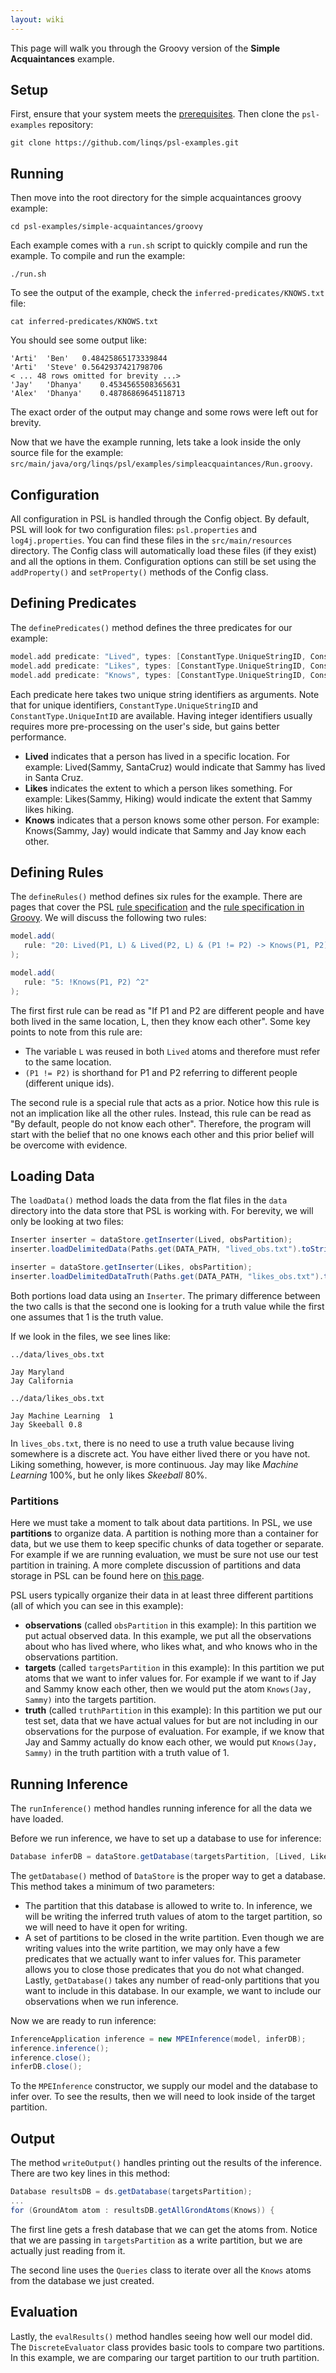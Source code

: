 ```yaml
---
layout: wiki
---
```


This page will walk you through the Groovy version of the **Simple Acquaintances** example.

## Setup

First, ensure that your system meets the [prerequisites](Prerequisites.md).
Then clone the `psl-examples` repository:
```
git clone https://github.com/linqs/psl-examples.git
```

## Running

Then move into the root directory for the simple acquaintances groovy example:
```
cd psl-examples/simple-acquaintances/groovy
```

Each example comes with a `run.sh` script to quickly compile and run the example.
To compile and run the example:
```
./run.sh
```

To see the output of the example, check the `inferred-predicates/KNOWS.txt` file:
```
cat inferred-predicates/KNOWS.txt
```

You should see some output like:
```
'Arti'	'Ben'	0.48425865173339844
'Arti'	'Steve'	0.5642937421798706
< ... 48 rows omitted for brevity ...>
'Jay'	'Dhanya'	0.4534565508365631
'Alex'	'Dhanya'	0.48786869645118713
```
The exact order of the output may change and some rows were left out for brevity.

Now that we have the example running, lets take a look inside the only source file for the example:
`src/main/java/org/linqs/psl/examples/simpleacquaintances/Run.groovy`.

## Configuration

All configuration in PSL is handled through the Config object.
By default, PSL will look for two configuration files: `psl.properties` and `log4j.properties`.
You can find these files in the `src/main/resources` directory.
The Config class will automatically load these files (if they exist) and all the options in them.
Configuration options can still be set using the `addProperty()` and `setProperty()` methods of the Config class.

## Defining Predicates
The `definePredicates()` method defines the three predicates for our example:
```groovy
model.add predicate: "Lived", types: [ConstantType.UniqueStringID, ConstantType.UniqueStringID];
model.add predicate: "Likes", types: [ConstantType.UniqueStringID, ConstantType.UniqueStringID];
model.add predicate: "Knows", types: [ConstantType.UniqueStringID, ConstantType.UniqueStringID];
```

Each predicate here takes two unique string identifiers as arguments.
Note that for unique identifiers, `ConstantType.UniqueStringID` and `ConstantType.UniqueIntID` are available.
Having integer identifiers usually requires more pre-processing on the user's side, but gains better performance.
- **Lived** indicates that a person has lived in a specific location. For example: Lived(Sammy, SantaCruz) would indicate that Sammy has lived in Santa Cruz.
- **Likes** indicates the extent to which a person likes something. For example: Likes(Sammy, Hiking) would indicate the extent that Sammy likes hiking.
- **Knows** indicates that a person knows some other person. For example: Knows(Sammy, Jay) would indicate that Sammy and Jay know each other.

## Defining Rules
The `defineRules()` method defines six rules for the example.
There are pages that cover the PSL [rule specification](Rule-Specification.md) and the [rule specification in Groovy](Rule-Specification-in-Groovy.md).
We will discuss the following two rules:
```groovy
model.add(
   rule: "20: Lived(P1, L) & Lived(P2, L) & (P1 != P2) -> Knows(P1, P2) ^2"
);

model.add(
   rule: "5: !Knows(P1, P2) ^2"
);
```

The first first rule can be read as "If P1 and P2 are different people and have both lived in the same location, L, then they know each other".
Some key points to note from this rule are:
 - The variable `L` was reused in both `Lived` atoms and therefore must refer to the same location.
 - `(P1 != P2)` is shorthand for P1 and P2 referring to different people (different unique ids).

The second rule is a special rule that acts as a prior.
Notice how this rule is not an implication like all the other rules.
Instead, this rule can be read as "By default, people do not know each other".
Therefore, the program will start with the belief that no one knows each other and this prior belief will be overcome with evidence.

## Loading Data
The `loadData()` method loads the data from the flat files in the `data` directory into the data store that PSL is working with.
For berevity, we will only be looking at two files:
```groovy
Inserter inserter = dataStore.getInserter(Lived, obsPartition);
inserter.loadDelimitedData(Paths.get(DATA_PATH, "lived_obs.txt").toString());

inserter = dataStore.getInserter(Likes, obsPartition);
inserter.loadDelimitedDataTruth(Paths.get(DATA_PATH, "likes_obs.txt").toString());
```

Both portions load data using an `Inserter`.
The primary difference between the two calls is that the second one is looking for a truth value while the first one assumes that 1 is the truth value.

If we look in the files, we see lines like:

`../data/lives_obs.txt`
```
Jay	Maryland
Jay	California
```

`../data/likes_obs.txt`
```
Jay	Machine Learning  1
Jay	Skeeball 0.8
```

In `lives_obs.txt`, there is no need to use a truth value because living somewhere is a discrete act.
You have either lived there or you have not.
Liking something, however, is more continuous.
Jay may like *Machine Learning* 100%, but he only likes *Skeeball* 80%.

### Partitions
Here we must take a moment to talk about data partitions.
In PSL, we use **partitions** to organize data.
A partition is nothing more than a container for data, but we use them to keep specific chunks of data together or separate.
For example if we are running evaluation, we must be sure not use our test partition in training.
A more complete discussion of partitions and data storage in PSL can be found here on [this page](Data-Storage-in-PSL.md).

PSL users typically organize their data in at least three different partitions (all of which you can see in this example):
- **observations** (called `obsPartition` in this example): In this partition we put actual observed data. In this example, we put all the observations about who has lived where, who likes what, and who knows who in the observations partition.
- **targets** (called `targetsPartition` in this example): In this partition we put atoms that we want to infer values for. For example if we want to if Jay and Sammy know each other, then we would put the atom `Knows(Jay, Sammy)` into the targets partition.
- **truth** (called `truthPartition` in this example): In this partition we put our test set, data that we have actual values for but are not including in our observations for the purpose of evaluation. For example, if we know that Jay and Sammy actually do know each other, we would put `Knows(Jay, Sammy)` in the truth partition with a truth value of 1.

## Running Inference
The `runInference()` method handles running inference for all the data we have loaded.

Before we run inference, we have to set up a database to use for inference:
```groovy
Database inferDB = dataStore.getDatabase(targetsPartition, [Lived, Likes] as Set, obsPartition);
```
The `getDatabase()` method of `DataStore` is the proper way to get a database.
This method takes a minimum of two parameters:
- The partition that this database is allowed to write to. In inference, we will be writing the inferred truth values of atom to the target partition, so we will need to have it open for writing.
- A set of partitions to be closed in the write partition. Even though we are writing values into the write partition, we may only have a few predicates that we actually want to infer values for. This parameter allows you to close those predicates that you do not what changed.
Lastly, `getDatabase()` takes any number of read-only partitions that you want to include in this database.
In our example, we want to include our observations when we run inference.

Now we are ready to run inference:
```groovy
InferenceApplication inference = new MPEInference(model, inferDB);
inference.inference();
inference.close();
inferDB.close();
```

To the `MPEInference` constructor, we supply our model and the database to infer over.
To see the results, then we will need to look inside of the target partition.

## Output
The method `writeOutput()` handles printing out the results of the inference.
There are two key lines in this method:
```groovy
Database resultsDB = ds.getDatabase(targetsPartition);
...
for (GroundAtom atom : resultsDB.getAllGrondAtoms(Knows)) {
```

The first line gets a fresh database that we can get the atoms from.
Notice that we are passing in `targetsPartition` as a write partition, but we are actually just reading from it.

The second line uses the `Queries` class to iterate over all the `Knows` atoms from the database we just created.

## Evaluation
Lastly, the `evalResults()` method handles seeing how well our model did.
The `DiscreteEvaluator` class provides basic tools to compare two partitions.
In this example, we are comparing our target partition to our truth partition.